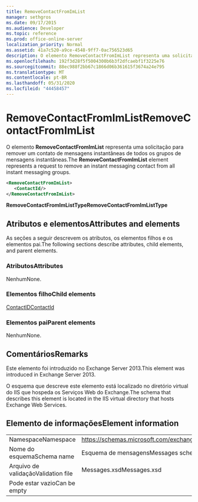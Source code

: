 ```yaml
---
title: RemoveContactFromImList
manager: sethgros
ms.date: 09/17/2015
ms.audience: Developer
ms.topic: reference
ms.prod: office-online-server
localization_priority: Normal
ms.assetid: 41a7c520-a9ce-4548-9ff7-0ac756523d65
description: O elemento RemoveContactFromImList representa uma solicitação para remover um contato de mensagens instantâneas de todos os grupos de mensagens instantâneas.
ms.openlocfilehash: 192f3d28f5f5004300b6b3f2dfcaebf1f3225e76
ms.sourcegitcommit: 88ec988f2bb67c1866d06b361615f3674a24e795
ms.translationtype: MT
ms.contentlocale: pt-BR
ms.lasthandoff: 05/31/2020
ms.locfileid: "44458457"
---
```

# <a name="removecontactfromimlist"></a><span data-ttu-id="f3052-103">RemoveContactFromImList</span><span class="sxs-lookup"><span data-stu-id="f3052-103">RemoveContactFromImList</span></span>

<span data-ttu-id="f3052-104">O elemento **RemoveContactFromImList** representa uma solicitação para remover um contato de mensagens instantâneas de todos os grupos de mensagens instantâneas.</span><span class="sxs-lookup"><span data-stu-id="f3052-104">The **RemoveContactFromImList** element represents a request to remove an instant messaging contact from all instant messaging groups.</span></span> 
  
```XML
<RemoveContactFromImList>
   <ContactId/>
</RemoveContactFromImList>
```

 <span data-ttu-id="f3052-105">**RemoveContactFromImListType**</span><span class="sxs-lookup"><span data-stu-id="f3052-105">**RemoveContactFromImListType**</span></span>
## <a name="attributes-and-elements"></a><span data-ttu-id="f3052-106">Atributos e elementos</span><span class="sxs-lookup"><span data-stu-id="f3052-106">Attributes and elements</span></span>

<span data-ttu-id="f3052-107">As seções a seguir descrevem os atributos, os elementos filhos e os elementos pai.</span><span class="sxs-lookup"><span data-stu-id="f3052-107">The following sections describe attributes, child elements, and parent elements.</span></span>
  
### <a name="attributes"></a><span data-ttu-id="f3052-108">Atributos</span><span class="sxs-lookup"><span data-stu-id="f3052-108">Attributes</span></span>

<span data-ttu-id="f3052-109">Nenhum</span><span class="sxs-lookup"><span data-stu-id="f3052-109">None.</span></span>
  
### <a name="child-elements"></a><span data-ttu-id="f3052-110">Elementos filho</span><span class="sxs-lookup"><span data-stu-id="f3052-110">Child elements</span></span>

[<span data-ttu-id="f3052-111">ContactID</span><span class="sxs-lookup"><span data-stu-id="f3052-111">ContactId</span></span>](contactid.md)
  
### <a name="parent-elements"></a><span data-ttu-id="f3052-112">Elementos pai</span><span class="sxs-lookup"><span data-stu-id="f3052-112">Parent elements</span></span>

<span data-ttu-id="f3052-113">Nenhum</span><span class="sxs-lookup"><span data-stu-id="f3052-113">None.</span></span>
  
## <a name="remarks"></a><span data-ttu-id="f3052-114">Comentários</span><span class="sxs-lookup"><span data-stu-id="f3052-114">Remarks</span></span>

<span data-ttu-id="f3052-115">Este elemento foi introduzido no Exchange Server 2013.</span><span class="sxs-lookup"><span data-stu-id="f3052-115">This element was introduced in Exchange Server 2013.</span></span>
  
<span data-ttu-id="f3052-116">O esquema que descreve este elemento está localizado no diretório virtual do IIS que hospeda os Serviços Web do Exchange.</span><span class="sxs-lookup"><span data-stu-id="f3052-116">The schema that describes this element is located in the IIS virtual directory that hosts Exchange Web Services.</span></span>
  
## <a name="element-information"></a><span data-ttu-id="f3052-117">Elemento de informações</span><span class="sxs-lookup"><span data-stu-id="f3052-117">Element information</span></span>

|||
|:-----|:-----|
|<span data-ttu-id="f3052-118">Namespace</span><span class="sxs-lookup"><span data-stu-id="f3052-118">Namespace</span></span>  <br/> |https://schemas.microsoft.com/exchange/services/2006/messages  <br/> |
|<span data-ttu-id="f3052-119">Nome do esquema</span><span class="sxs-lookup"><span data-stu-id="f3052-119">Schema name</span></span>  <br/> |<span data-ttu-id="f3052-120">Esquema de mensagens</span><span class="sxs-lookup"><span data-stu-id="f3052-120">Messages schema</span></span>  <br/> |
|<span data-ttu-id="f3052-121">Arquivo de validação</span><span class="sxs-lookup"><span data-stu-id="f3052-121">Validation file</span></span>  <br/> |<span data-ttu-id="f3052-122">Messages.xsd</span><span class="sxs-lookup"><span data-stu-id="f3052-122">Messages.xsd</span></span>  <br/> |
|<span data-ttu-id="f3052-123">Pode estar vazio</span><span class="sxs-lookup"><span data-stu-id="f3052-123">Can be empty</span></span>  <br/> ||
   

